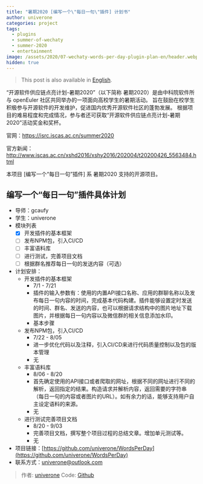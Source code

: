 ```yaml
---
title: "暑期2020 [编写一个\"每日一句\"插件] 计划书"
author: univerone
categories: project
tags:
  - plugins
  - summer-of-wechaty
  - summer-2020
  - entertainment
image: /assets/2020/07-wechaty-words-per-day-plugin-plan-en/header.webp
hidden: true
---
```


> This post is also available in [English](/2020/07/18/wechaty-words-per-day-plugin-plan-en/).

“开源软件供应链点亮计划-暑期2020”（以下简称 暑期2020）是由中科院软件所与 openEuler 社区共同举办的一项面向高校学生的暑期活动。
旨在鼓励在校学生积极参与开源软件的开发维护，促进国内优秀开源软件社区的蓬勃发展。
根据项目的难易程度和完成情况，参与者还可获取“开源软件供应链点亮计划-暑期2020”活动奖金和奖杯。

官网：<https://isrc.iscas.ac.cn/summer2020>

官方新闻：<http://www.iscas.ac.cn/xshd2016/xshy2016/202004/t20200426_5563484.html>

本项目 [编写一个“每日一句”插件] 系 暑期2020 支持的开源项目。

## 编写一个“每日一句”插件具体计划

- 导师：gcaufy
- 学生：univerone
- 模块列表
  - [x] 开发插件的基本框架
  - [ ] 发布NPM包，引入CI/CD
  - [ ] 丰富语料库
  - [ ] 进行测试，完善项目文档
  - [ ] 根据群名推荐每日一句的发送内容（可选）
- 计划安排：
  - 开发插件的基本框架
    - 7/1 - 7/21
    - 插件的输入参数有：使用的内置API接口名称、应用的群聊名称以及发布每日一句内容的时间，完成基本代码构建。插件能够设置定时发送的时间、群名、发送的内容，也可以根据请求结构中的图片地址下载图片，并根据每日一句内容以及微信群的相关信息添加水印。
    - 基本步骤
  - 发布NPM包，引入CI/CD
    - 7/22 - 8/05
    - 进一步优化代码以及注释，引入CI/CD来进行代码质量控制以及包的版本管理
    - 无
  - 丰富语料库
    - 8/06 - 8/20
    - 首先确定使用的API接口或者爬取的网址，根据不同的网址进行不同的解析，返回指定的结果。构造请求并解析内容，返回需要的字符串（每日一句的内容或者图片的URL）。如有余力的话，能够支持用户自主设定语料的来源。
    - 无
  - 进行测试完善项目文档
    - 8/20 - 9/03
    - 完善项目文档，撰写整个项目过程的总结文章。增加单元测试等。
    - 无
- 项目链接：[https://github.com/univerone/WordsPerDay](https://github.com/univerone/WordsPerDay)
- 联系方式：univerone@outlook.com

> 作者: [univerone](https://github.com/univerone/)
> Code: [Github](https://github.com/univerone/WordsPerDay)

